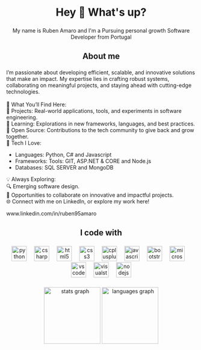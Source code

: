 <h1 align="center">Hey 👋 What's up?</h1>

###

<p align="center">My name is Ruben Amaro and I'm a Pursuing personal growth Software Developer from Portugal</p>

###

<h2 align="center">About me</h2>

###

<p align="left">I’m passionate about developing efficient, scalable, and innovative solutions that make an impact. My expertise lies in crafting robust systems, collaborating on meaningful projects, and staying ahead with cutting-edge technologies.<br><br>🌟 What You’ll Find Here:<br>🚀 Projects: Real-world applications, tools, and experiments in software engineering.<br>📖 Learning: Explorations in new frameworks, languages, and best practices.<br>🌱 Open Source: Contributions to the tech community to give back and grow together.<br>🔧 Tech I Love:<ul><li>Languages: Python, C# and Javascript</li><li>Frameworks: Tools: GIT, ASP.NET & CORE and Node.js</li><li>Databases: SQL SERVER and MongoDB</li></ul>💡 Always Exploring:<br>🔍 Emerging software design.<br>🤝 Opportunities to collaborate on innovative and impactful projects.<br>🌐 Connect with me on LinkedIn, or explore my work here!<p>www.linkedin.com/in/ruben95amaro</p>

###

<h2 align="center">I code with</h2>

###

<div align="center">
<img src="https://cdn.jsdelivr.net/gh/devicons/devicon/icons/python/python-original.svg" height="40" alt="python logo"  />
  <img width="12" />
  <img src="https://cdn.jsdelivr.net/gh/devicons/devicon/icons/csharp/csharp-original.svg" height="40" alt="csharp logo"  />
  <img width="12" />
  <img src="https://cdn.jsdelivr.net/gh/devicons/devicon/icons/html5/html5-original.svg" height="40" alt="html5 logo"  />
  <img width="12" />
  <img src="https://cdn.jsdelivr.net/gh/devicons/devicon/icons/css3/css3-original.svg" height="40" alt="css3 logo"  />
  <img width="12" />
  <img src="https://skillicons.dev/icons?i=cpp" height="40" alt="cplusplus logo"  />
  <img width="12" />
  <img src="https://cdn.jsdelivr.net/gh/devicons/devicon/icons/javascript/javascript-original.svg" height="40" alt="javascript logo"  />
  <img width="12" />
  <img src="https://cdn.jsdelivr.net/gh/devicons/devicon/icons/bootstrap/bootstrap-original.svg" height="40" alt="bootstrap logo"  />
  <img width="12" />
  <img src="https://cdn.jsdelivr.net/gh/devicons/devicon/icons/microsoftsqlserver/microsoftsqlserver-original.svg" height="40" alt="microsoftsqlserver logo"  />
  <img width="12" />
  <img src="https://cdn.jsdelivr.net/gh/devicons/devicon/icons/vscode/vscode-original.svg" height="40" alt="vscode logo"  />
  <img width="12" />
  <img src="https://cdn.jsdelivr.net/gh/devicons/devicon/icons/visualstudio/visualstudio-plain.svg" height="40" alt="visualstudio logo"  />
  <img width="12" />
  <img src="https://cdn.jsdelivr.net/gh/devicons/devicon/icons/nodejs/nodejs-original.svg" height="40" alt="nodejs logo"  />

</div>

###

<div align="center">
  <img src="https://github-readme-stats.vercel.app/api?username=Ruben95Amaro&hide_title=false&hide_rank=false&show_icons=true&include_all_commits=true&count_private=true&disable_animations=false&theme=dracula&locale=en&hide_border=false&order=1" height="150" alt="stats graph"  />
  <img src="https://github-readme-stats.vercel.app/api/top-langs?username=Ruben95Amaro&locale=en&hide_title=false&layout=compact&card_width=320&langs_count=5&theme=dracula&hide_border=false&order=2" height="150" alt="languages graph"  />
</div>

###
